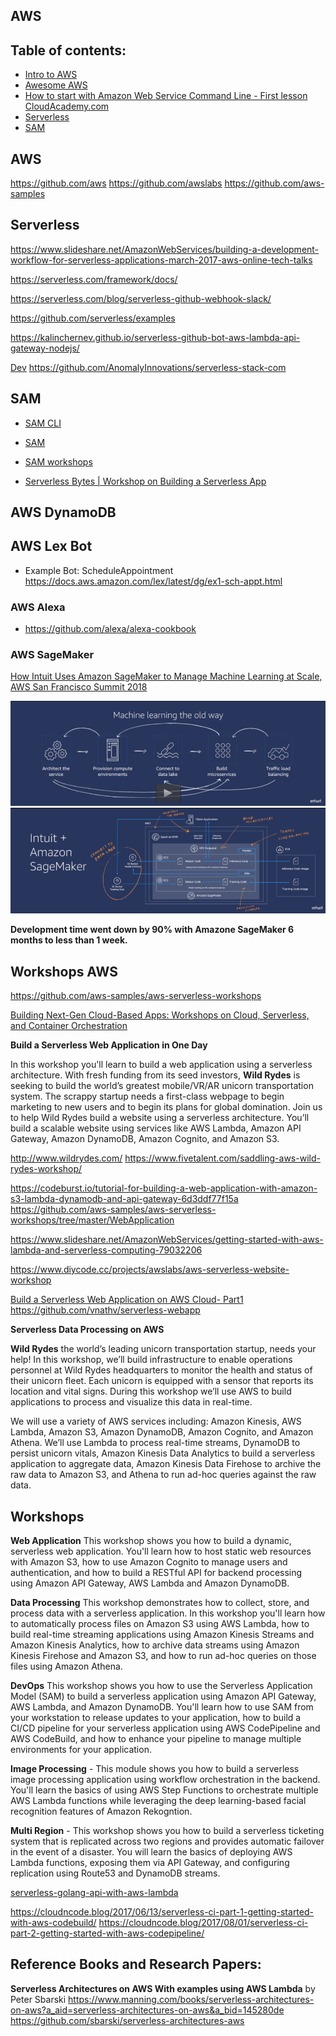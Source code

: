 
## AWS

## Table of contents:

- [Intro to AWS](#aws)
- [Awesome AWS](https://github.com/donnemartin/awesome-aws)
- [How to start with Amazon Web Service Command Line - First lesson CloudAcademy.com](https://www.youtube.com/watch?v=FwbavIglhis)
- [Serverless](#serverless)
- [SAM](#sam)




## AWS
https://github.com/aws
https://github.com/awslabs
https://github.com/aws-samples


## Serverless

https://www.slideshare.net/AmazonWebServices/building-a-development-workflow-for-serverless-applications-march-2017-aws-online-tech-talks

https://serverless.com/framework/docs/

https://serverless.com/blog/serverless-github-webhook-slack/

https://github.com/serverless/examples


https://kalinchernev.github.io/serverless-github-bot-aws-lambda-api-gateway-nodejs/

[Dev](https://serverless-stack.com/)
https://github.com/AnomalyInnovations/serverless-stack-com



## SAM

- [SAM CLI](https://github.com/awslabs/aws-sam-cli)

- [SAM](https://github.com/awslabs/serverless-application-model)

- [SAM workshops](https://github.com/aws-samples/aws-serverless-workshops)

- [Serverless Bytes | Workshop on Building a Serverless App](https://www.youtube.com/watch?v=Hv3YrP8G4ag)




## AWS DynamoDB


## AWS Lex Bot



*  Example Bot: ScheduleAppointment https://docs.aws.amazon.com/lex/latest/dg/ex1-sch-appt.html


### AWS Alexa

* https://github.com/alexa/alexa-cookbook





### AWS SageMaker

[How Intuit Uses Amazon SageMaker to Manage Machine Learning at Scale, AWS San Francisco Summit 2018](https://aws.amazon.com/solutions/case-studies/Intuit/?hp=tile&story=intuit)

![ML Old Way](MLoldway.PNG)
![AWS](IntuitAWS.PNG)

**Development time went down by 90% with Amazone SageMaker   6 months to less than 1 week.**


## Workshops AWS

https://github.com/aws-samples/aws-serverless-workshops

[Building Next-Gen Cloud-Based Apps: Workshops on Cloud, Serverless, and Container Orchestration](https://gotochgo.com/2018/workshops/88)

**Build a Serverless Web Application in One Day**

In this workshop you'll learn to build a web application using a serverless architecture. With fresh funding from its seed investors, **Wild Rydes** is seeking to build the world’s greatest mobile/VR/AR unicorn transportation system. The scrappy startup needs a first-class webpage to begin marketing to new users and to begin its plans for global domination. Join us to help Wild Rydes build a website using a serverless architecture. You’ll build a scalable website using services like AWS Lambda, Amazon API Gateway, Amazon DynamoDB, Amazon Cognito, and Amazon S3.

http://www.wildrydes.com/ https://www.fivetalent.com/saddling-aws-wild-rydes-workshop/

https://codeburst.io/tutorial-for-building-a-web-application-with-amazon-s3-lambda-dynamodb-and-api-gateway-6d3ddf77f15a   https://github.com/aws-samples/aws-serverless-workshops/tree/master/WebApplication

https://www.slideshare.net/AmazonWebServices/getting-started-with-aws-lambda-and-serverless-computing-79032206

https://www.diycode.cc/projects/awslabs/aws-serverless-website-workshop

[Build a Serverless Web Application on AWS Cloud- Part1](https://www.youtube.com/watch?v=n5XFPLo4Bbw) https://github.com/vnathv/serverless-webapp

**Serverless Data Processing on AWS**

**Wild Rydes** the world’s leading unicorn transportation startup, needs your help! In this workshop, we’ll build infrastructure to enable operations personnel at Wild Rydes headquarters to monitor the health and status of their unicorn fleet. Each unicorn is equipped with a sensor that reports its location and vital signs. During this workshop we’ll use AWS to build applications to process and visualize this data in real-time.

We will use a variety of AWS services including: Amazon Kinesis, AWS Lambda, Amazon S3, Amazon DynamoDB, Amazon Cognito, and Amazon Athena. We’ll use Lambda to process real-time streams, DynamoDB to persist unicorn vitals, Amazon Kinesis Data Analytics to build a serverless application to aggregate data, Amazon Kinesis Data Firehose to archive the raw data to Amazon S3, and Athena to run ad-hoc queries against the raw data.


## Workshops
**Web Application**  This workshop shows you how to build a dynamic, serverless web application. You'll learn how to host static web resources with Amazon S3, how to use Amazon Cognito to manage users and authentication, and how to build a RESTful API for backend processing using Amazon API Gateway, AWS Lambda and Amazon DynamoDB.

**Data Processing**  This workshop demonstrates how to collect, store, and process data with a serverless application. In this workshop you'll learn how to automatically process files on Amazon S3 using AWS Lambda, how to build real-time streaming applications using Amazon Kinesis Streams and Amazon Kinesis Analytics, how to archive data streams using Amazon Kinesis Firehose and Amazon S3, and how to run ad-hoc queries on those files using Amazon Athena.

**DevOps**  This workshop shows you how to use the Serverless Application Model (SAM) to build a serverless application using Amazon API Gateway, AWS Lambda, and Amazon DynamoDB. You'll learn how to use SAM from your workstation to release updates to your application, how to build a CI/CD pipeline for your serverless application using AWS CodePipeline and AWS CodeBuild, and how to enhance your pipeline to manage multiple environments for your application.

**Image Processing** - This module shows you how to build a serverless image processing application using workflow orchestration in the backend. You'll learn the basics of using AWS Step Functions to orchestrate multiple AWS Lambda functions while leveraging the deep learning-based facial recognition features of Amazon Rekogntion.

**Multi Region** - This workshop shows you how to build a serverless ticketing system that is replicated across two regions and provides automatic failover in the event of a disaster. You will learn the basics of deploying AWS Lambda functions, exposing them via API Gateway, and configuring replication using Route53 and DynamoDB streams.

[serverless-golang-api-with-aws-lambda](https://read.acloud.guru/serverless-golang-api-with-aws-lambda-34e442385a6a)

https://cloudncode.blog/2017/06/13/serverless-ci-part-1-getting-started-with-aws-codebuild/
https://cloudncode.blog/2017/08/01/serverless-ci-part-2-getting-started-with-aws-codepipeline/

## Reference Books and Research Papers:



**Serverless Architectures on AWS With examples using AWS Lambda** by Peter Sbarski https://www.manning.com/books/serverless-architectures-on-aws?a_aid=serverless-architectures-on-aws&a_bid=145280de https://github.com/sbarski/serverless-architectures-aws

